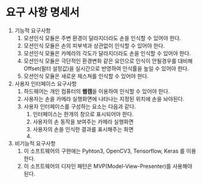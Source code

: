 # 요구 사항 명세서

1. 기능적 요구사항
    1. 모션인식 모듈은 주변 환경이 달라지더라도 손을 인식할 수 있어야 한다.
    1. 모션인식 모듈은 손의 피부색과 상관없이 인식할 수 있어야 한다.
    1. 모션인식 모듈은 카메라의 각도가 달라지더라도 손을 인식할 수 있어야 한다.
    1. 모션인식 모듈은 극단적인 환경변화 같은 요인으로 인식이 안될경우를 대비해 Offset(필터 설정값)을 실시간으로 반영하여 인식률을 높일 수 있어야 한다.
    1. 모션인식 모듈은 새로운 제스쳐를 인식할 수 있어야 한다.
2. 사용자 인터페이스 요구사항
    1. 하드웨어는 개인 컴퓨터의 **웹캠**을 이용하여 인식할 수 있어야 한다.
    2. 사용자는 손을 카메라 실행화면에 나타나는 지정된 위치에 손을 놔야된다.
    3. 사용자 인터페이스를 구성하는 요소는 다음과 같다.
        1. 인터페이스는 한개의 창으로 표시되어야 한다.
        2. 사용자의 손 동작을 보여주는 카메라 실행화면
        3. 사용자의 손을 인식한 결과를 표시해주는 화면
        4. 
3. 비기능적 요구사항
    1. 이 소프트웨어의 구현에는 Pyhton3, OpenCV3, Tensorflow, Keras 를 이용한다.
    2. 이 소프트웨어의 디자인 패턴은 MVP(Model-View-Presenter)를 사용해야 된다.
